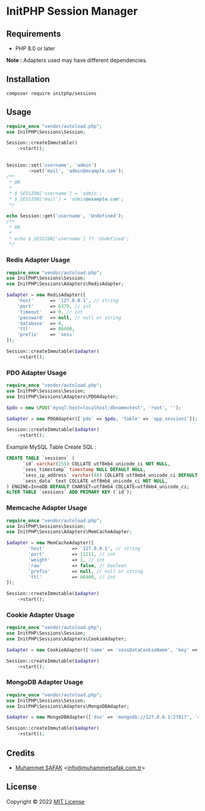 # InitPHP Session Manager


## Requirements

- PHP 8.0 or later

**Note :** Adapters used may have different dependencies.

## Installation

```
composer require initphp/sessions
```

## Usage

```php
require_once "vendor/autoload.php";
use InitPHP\Sessions\Session;

Session::createImmutable()
    ->start();
    

Session::set('username', 'admin')
        ->set('mail', 'admin@example.com');
/**
 * OR
 * 
 * $_SESSION['username'] = 'admin';
 * $_SESSION['mail'] = 'admin@example.com';
 */

echo Session::get('username', 'Undefined');
/**
 * OR
 * 
 * echo $_SESSION['username'] ?? 'Undefined';
 */
```

### Redis Adapter Usage

```php
require_once "vendor/autoload.php";
use InitPHP\Sessions\Session;
use InitPHP\Sessions\Adapters\RedisAdapter;

$adapter = new RedisAdapter([
    'host'      => '127.0.0.1', // string
    'port'      => 6379, // int
    'timeout'   => 0, // int
    'password'  => null, // null or string
    'database'  => 0,
    'ttl'       => 86400,
    'prefix'    => 'sess'
]);

Session::createImmutable($adapter)
    ->start();
```

### PDO Adapter Usage

```php
require_once "vendor/autoload.php";
use InitPHP\Sessions\Session;
use InitPHP\Sessions\Adapters\PDOAdapter;

$pdo = new \PDO('mysql:host=localhost;dbname=test', 'root', '');

$adapter = new PDOAdapter(['pdo' => $pdo, 'table' => 'app_sessions']);

Session::createImmutable($adapter)
    ->start();
```

Example MySQL Table Create SQL :

```sql
CREATE TABLE `sessions` (
      `id` varchar(255) COLLATE utf8mb4_unicode_ci NOT NULL,
      `sess_timestamp` timestamp NULL DEFAULT NULL,
      `sess_ip_address` varchar(48) COLLATE utf8mb4_unicode_ci DEFAULT NULL
      `sess_data` text COLLATE utf8mb4_unicode_ci NOT NULL,
) ENGINE=InnoDB DEFAULT CHARSET=utf8mb4 COLLATE=utf8mb4_unicode_ci;
ALTER TABLE `sessions` ADD PRIMARY KEY (`id`);
```


### Memcache Adapter Usage

```php
require_once "vendor/autoload.php";
use InitPHP\Sessions\Session;
use InitPHP\Sessions\Adapters\MemCacheAdapter;

$adapter = new MemCacheAdapter([
        'host'          => '127.0.0.1', // string
        'port'          => 11211, // int
        'weight'        => 1, // int
        'raw'           => false, // boolean
        'prefix'        => null, // null or string
        'ttl'           => 86400, // int
]);

Session::createImmutable($adapter)
    ->start();
```

### Cookie Adapter Usage

```php
require_once "vendor/autoload.php";
use InitPHP\Sessions\Session;
use InitPHP\Sessions\Adapters\CookieAdapter;

$adapter = new CookieAdapter(['name' => 'sessDataCookieName', 'key' => 'topSecretAppKey', 'ttl' => 86400]);

Session::createImmutable($adapter)
    ->start();
```

### MongoDB Adapter Usage

```php
require_once "vendor/autoload.php";
use InitPHP\Sessions\Session;
use InitPHP\Sessions\Adapters\MongoDBAdapter;

$adapter = new MongoDBAdapter(['dsn' => 'mongodb://127.0.0.1:27017', 'collation' => 'sessDbName.sessCollectionName']);

Session::createImmutable($adapter)
    ->start();
```

## Credits

- [Muhammet ŞAFAK](https://github.com/muhammetsafak) <<info@muhammetsafak.com.tr>>

## License

Copyright &copy; 2022 [MIT License](./LICENSE)
